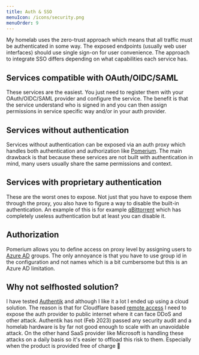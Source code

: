 ```yaml
---
title: Auth & SSO
menuIcon: /icons/security.png
menuOrder: 9
---
```


My homelab uses the zero-trust approach which means that all traffic must be authenticated in some way. The exposed endpoints (usually web user interfaces) should use single sign-on for user convenience. The approach to integrate SSO differs depending on what capabilities each service has.

## Services compatible with OAuth/OIDC/SAML
These services are the easiest. You just need to register them with your OAuth/OIDC/SAML provider and configure the service. The benefit is that the service understand who is signed in and you can then assign permissions in service specific way and/or in your auth provider.

## Services without authentication
Services without authentication can be exposed via an auth proxy which handles both authentication and authorization like [Pomerium](/selfhosted/pomerium). The main drawback is that because these services are not built with authentication in mind, many users usually share the same permissions and context.

## Services with proprietary authentication
These are the worst ones to expose. Not just that you have to expose them through the proxy, you also have to figure a way to disable the built-in authentication. An example of this is for example [qBittorrent](/selfhosted/qbittorrent) which has completely useless authentication but at least you can disable it.

## Authorization
Pomerium allows you to define access on proxy level by assigning users to [Azure AD](/cloud/azure-active-directory) groups. The only annoyance is that you have to use group id in the configuration and not names which is a bit cumbersome but this is an Azure AD limitation.

## Why not selfhosted solution?
I have tested [Authentik](https://goauthentik.io/) and although I like it a lot I ended up using a cloud solution. The reason is that for Cloudflare based [remote access](/general/remote-access) I need to expose the auth provider to public internet where it can face DDoS and other attack. Authentik has not (Feb 2023) passed any security audit and a homelab hardware is by far not good enough to scale with an unavoidable attack. On the other hand SaaS provider like Microsoft is handling these attacks on a daily basis so it's easier to offload this risk to them. Especially when the product is provided free of charge 🙂